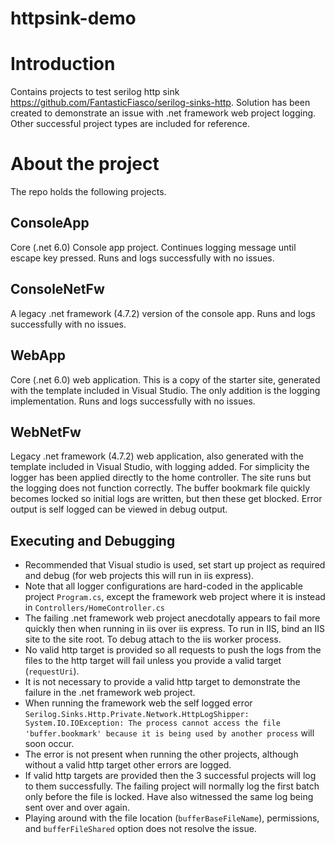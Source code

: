 # httpsink-demo

# Introduction

Contains projects to test serilog http sink https://github.com/FantasticFiasco/serilog-sinks-http. Solution has been created to demonstrate
an issue with .net framework web project logging. Other successful project types are included for reference.

# About the project

The repo holds the following projects.

## ConsoleApp 

Core (.net 6.0) Console app project. Continues logging message until escape key pressed. Runs and logs successfully with no issues.

## ConsoleNetFw

A legacy .net framework (4.7.2) version of the console app. Runs and logs successfully with no issues.

## WebApp

Core (.net 6.0) web application.
This is a copy of the starter site, generated with the template included in Visual Studio. The only addition is the logging implementation.
Runs and logs successfully with no issues.

## WebNetFw

Legacy .net framework (4.7.2) web application, also generated with the template included in Visual Studio, with logging added. For simplicity
the logger has been applied directly to the home controller. The site runs but the logging does not function correctly. The buffer bookmark file
quickly becomes locked so initial logs are written, but then these get blocked. Error output is self logged can be viewed in debug output.

## Executing and Debugging

* Recommended that Visual studio is used, set start up project as required and debug (for web projects this will run in iis express).
* Note that all logger configurations are hard-coded in the applicable project ```Program.cs```, except the framework web project where it is instead in ```Controllers/HomeController.cs```
* The failing .net framework web project anecdotally appears to fail more quickly then when running in iis over iis express. To run in IIS, bind an IIS site to the site root. To debug attach to the iis worker process.
* No valid http target is provided so all requests to push the logs from the files to the http target will fail unless you provide a valid target (```requestUri```).
* It is not necessary to provide a valid http target to demonstrate the failure in the .net framework web project.
* When running the framework web the self logged error ```Serilog.Sinks.Http.Private.Network.HttpLogShipper: System.IO.IOException: The process cannot access the file 'buffer.bookmark' because it is being used by another process``` will soon occur.
* The error is not present when running the other projects, although without a valid http target other errors are logged.
* If valid http targets are provided then the 3 successful projects will log to them successfully. The failing project will normally log the first batch only before the file is locked.
Have also witnessed the same log being sent over and over again.
* Playing around with the file location (```bufferBaseFileName```), permissions, and ```bufferFileShared``` option does not resolve the issue.
 





